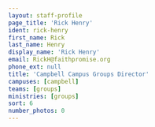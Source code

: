 ```yaml
---
layout: staff-profile
page_title: 'Rick Henry'
ident: rick-henry
first_name: Rick
last_name: Henry
display_name: 'Rick Henry'
email: RickH@faithpromise.org
phone_ext: null
title: 'Campbell Campus Groups Director'
campuses: [campbell]
teams: [groups]
ministries: [groups]
sort: 6
number_photos: 0
---
```


